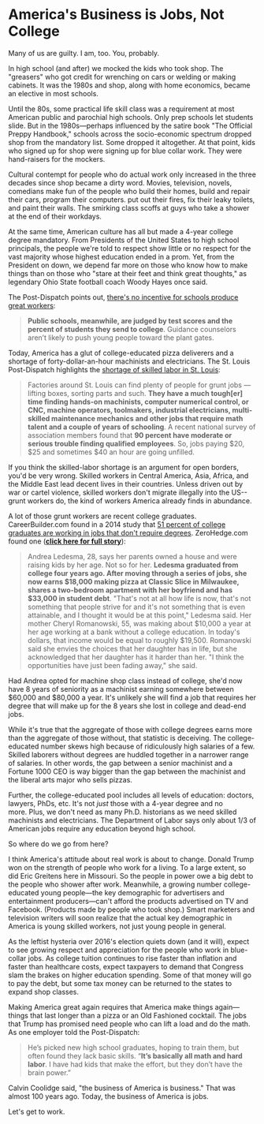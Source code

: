 # America's Business is Jobs, Not College

Many of us are guilty. I am, too. You, probably.

In high school (and after) we mocked the kids who took shop. The "greasers" who got credit for wrenching on cars or welding or making cabinets. It was the 1980s and shop, along with home economics, became an elective in most schools.

Until the 80s, some practical life skill class was a requirement at most American public and parochial high schools. Only prep schools let students slide. But in the 1980s—perhaps influenced by the satire book "The Official Preppy Handbook," schools across the socio-economic spectrum dropped shop from the mandatory list. Some dropped it altogether. At that point, kids who signed up for shop were signing up for blue collar work. They were hand-raisers for the mockers.

Cultural contempt for people who do actual work only increased in the three decades since shop became a dirty word. Movies, television, novels, comedians make fun of the people who build their homes, build and repair their cars, program their computers. put out their fires, fix their leaky toilets, and paint their walls. The smirking class scoffs at guys who take a shower at the end of their workdays.

At the same time, American culture has all but made a 4-year college degree mandatory. From Presidents of the United States to high school principals, the people we're told to respect show little or no respect for the vast majority whose highest education ended in a prom. Yet, from the President on down, we depend far more on those who know how to make things than on those who "stare at their feet and think great thoughts," as legendary Ohio State football coach Woody Hayes once said.

The Post-Dispatch points out, [there's no incentive for schools produce great workers](http://www.stltoday.com/business/local/st-louis-area-factories-say-they-have-plenty-of-work/article_8a095652-4795-5244-a3e1-80da37d4bfa4.html):

> **Public schools, meanwhile, are judged by test scores and the percent of students they send to college**. Guidance counselors aren’t likely to push young people toward the plant gates.

Today, America has a glut of college-educated pizza deliverers and a shortage of forty-dollar-an-hour machinists and electricians. The St. Louis Post-Dispatch highlights the [shortage of skilled labor in St. Louis](http://www.stltoday.com/business/local/st-louis-area-factories-say-they-have-plenty-of-work/article_8a095652-4795-5244-a3e1-80da37d4bfa4.html):

> Factories around St. Louis can find plenty of people for grunt jobs — lifting boxes, sorting parts and such. **They have a much tough[er] time finding hands-on machinists, computer numerical control, or CNC, machine operators, toolmakers, industrial electricians, multi-skilled maintenance mechanics and other jobs that require math talent and a couple of years of schooling**. A recent national survey of association members found that **90 percent have moderate or serious trouble finding qualified employees**. So, jobs paying $20, $25 and sometimes $40 an hour are going unfilled.

If you think the skilled-labor shortage is an argument for open borders, you'd be very wrong. Skilled workers in Central America, Asia, Africa, and the Middle East lead decent lives in their countries. Unless driven out by war or cartel violence, skilled workers don't migrate illegally into the US--grunt workers do, the kind of workers America already finds in abundance.

A lot of those grunt workers are recent college graduates. CareerBuilder.com found in a 2014 study that [51 percent of college graduates are working in jobs that don't require degrees](http://www.careerbuilder.com/share/aboutus/pressreleasesdetail.aspx?sd=10/9/2014&siteid=cbpr&sc_cmp1=cb_pr846_&id=pr846&ed=10/9/2099). ZeroHedge.com found one ([**click here for full story**](http://www.zerohedge.com/news/2017-01-14/why-millennials-are-behind-they-earn-20-less-boomers-did-same-age)):

> Andrea Ledesma, 28, says her parents owned a house and were raising kids by her age. Not so for her. **Ledesma graduated from college four years ago. After moving through a series of jobs, she now earns $18,000 making pizza at Classic Slice in Milwaukee, shares a two-bedroom apartment with her boyfriend and has $33,000 in student debt**. "That's not at all how life is now, that's not something that people strive for and it's not something that is even attainable, and I thought it would be at this point," Ledesma said. Her mother Cheryl Romanowski, 55, was making about $10,000 a year at her age working at a bank without a college education. In today's dollars, that income would be equal to roughly $19,500\. Romanowski said she envies the choices that her daughter has in life, but she acknowledged that her daughter has it harder than her. "I think the opportunities have just been fading away," she said.

Had Andrea opted for machine shop class instead of college, she'd now have 8 years of seniority as a machinist earning somewhere between $60,000 and $80,000 a year. It's unlikely she will find a job that requires her degree that will make up for the 8 years she lost in college and dead-end jobs.

While it's true that the aggregate of those with college degrees earns more than the aggregate of those without, that statistic is deceiving. The college-educated number skews high because of ridiculously high salaries of a few. Skilled laborers without degrees are huddled together in a narrower range of salaries. In other words, the gap between a senior machinist and a Fortune 1000 CEO is way bigger than the gap between the machinist and the liberal arts major who sells pizzas.

Further, the college-educated pool includes all levels of education: doctors, lawyers, PhDs, etc. It's not _just_ those with a 4-year degree and no more. Plus, we don't need as many Ph.D. historians as we need skilled machinists and electricians. The Department of Labor says only about 1/3 of American jobs require any education beyond high school.

So where do we go from here?

I think America's attitude about real work is about to change. Donald Trump won on the strength of people who work for a living. To a large extent, so did Eric Greitens here in Missouri. So the people in power owe a big debt to the people who shower after work. Meanwhile, a growing number college-educated young people—the key demographic for advertisers and entertainment producers—can't afford the products advertised on TV and Facebook. (Products made by people who took shop.) Smart marketers and television writers will soon realize that the actual key demographic in America is young skilled workers, not just young people in general.

As the leftist hysteria over 2016's election quiets down (and it will), expect to see growing respect and appreciation for the people who work in blue-collar jobs. As college tuition continues to rise faster than inflation and faster than healthcare costs, expect taxpayers to demand that Congress slam the brakes on higher education spending. Some of that money will go to pay the debt, but some tax money can be returned to the states to expand shop classes.

Making America great again requires that America make things again—things that last longer than a pizza or an Old Fashioned cocktail. The jobs that Trump has promised need people who can lift a load and do the math. As one employer told the Post-Dispatch:

> He’s picked new high school graduates, hoping to train them, but often found they lack basic skills. “**It’s basically all math and hard labor**. I have had kids that make the effort, but they don’t have the brain power.”

Calvin Coolidge said, "the business of America is business." That was almost 100 years ago. Today, the business of America is jobs.

Let's get to work.